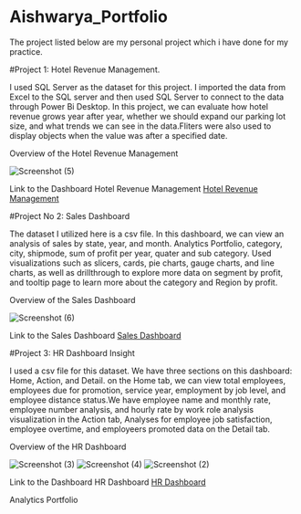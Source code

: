 # Aishwarya_Portfolio

The project listed below are my personal project which i have done for my practice.

#Project 1: Hotel Revenue Management.

I used SQL Server as the dataset for this project. I imported the data from Excel to the SQL server and then used SQL Server to connect to the data through Power Bi Desktop. In this project, we can evaluate how hotel revenue grows year after year, whether we should expand our parking lot size, and what trends we can see in the data.Fliters were also used to display objects when the value was after a specified date.

Overview of the Hotel Revenue Management

![Screenshot (5)](https://user-images.githubusercontent.com/131612828/234418135-b578cf36-2ecc-498a-a571-4350e3fb8b37.png)

Link to the Dashboard Hotel Revenue Management 
[Hotel Revenue Management](https://app.powerbi.com/view?r=eyJrIjoiNmI1ZDljYWMtYTU3Yy00NGM5LWEyYTEtNjQyNjJiMWRmMmRkIiwidCI6ImVlZjgxMWQ2LTJlZGUtNDM1OS1hYzUyLTQ4YjdmMjdlOTQ5NiJ9)


#Project No 2: Sales Dashboard

The dataset I utilized here is a csv file. In this dashboard, we can view an analysis of sales by state, year, and month.
Analytics Portfolio, category, city, shipmode, sum of profit per year, quater and sub category. Used visualizations such as slicers, cards, pie charts, gauge charts, and line charts, as well as drillthrough to explore more data on segment by profit, and tooltip page to learn more about the category and Region by profit.

Overview of the Sales Dashboard 

![Screenshot (6)](https://user-images.githubusercontent.com/131612828/234418154-b66b7307-d831-4e77-9446-86bce63cbe9d.png)

Link to the Sales Dashboard
[Sales Dashboard](https://app.powerbi.com/view?r=eyJrIjoiODUwMGRhZTAtOGQ1OC00ZjM1LWJmZjYtZDk2Zjk3ODVlNTczIiwidCI6ImVlZjgxMWQ2LTJlZGUtNDM1OS1hYzUyLTQ4YjdmMjdlOTQ5NiJ9)

#Project 3: HR Dashboard Insight

I used a csv file for this dataset. We have three sections on this dashboard: Home, Action, and Detail. on the Home tab, we can view total employees, employees due for promotion, service year, employment by job level, and employee distance status.We have employee name and monthly rate, employee number analysis, and hourly rate by work role analysis visualization in the Action tab, Analyses for employee job satisfaction, employee overtime, and employeers promoted data on the Detail tab.

Overview of the HR Dashboard 

![Screenshot (3)](https://user-images.githubusercontent.com/131612828/234418064-3ec873e5-a8f4-4366-99c8-fcaf6c7c6180.png)
![Screenshot (4)](https://user-images.githubusercontent.com/131612828/234418088-83c02315-ea93-4960-914f-76b4b06a2c19.png)
![Screenshot (2)](https://user-images.githubusercontent.com/131612828/234418110-4b57060e-c814-4d0d-9580-88b8c4ca11a6.png)

Link to the Dashboard HR Dashboard
[HR Dashboard](https://app.powerbi.com/view?r=eyJrIjoiZDUzY2I0MzQtMDRiMS00ZmY4LTljMDMtMjIxMjdiZDU4YzZjIiwidCI6ImVlZjgxMWQ2LTJlZGUtNDM1OS1hYzUyLTQ4YjdmMjdlOTQ5NiJ9)

Analytics Portfolio
